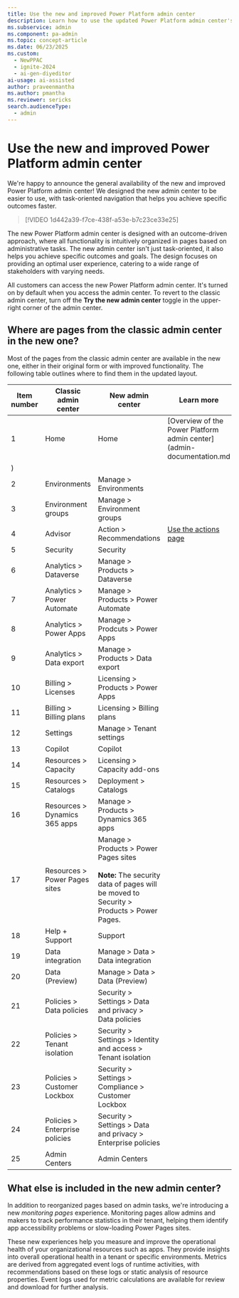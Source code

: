 ```yaml
---
title: Use the new and improved Power Platform admin center
description: Learn how to use the updated Power Platform admin center's new UI and features for effective administration and monitoring.
ms.subservice: admin
ms.component: pa-admin
ms.topic: concept-article
ms.date: 06/23/2025
ms.custom: 
  - NewPPAC
  - ignite-2024
  - ai-gen-diyeditor
ai-usage: ai-assisted
author: praveenmantha
ms.author: pmantha
ms.reviewer: sericks
search.audienceType: 
  - admin
---
```


# Use the new and improved Power Platform admin center 

We're happy to announce the general availability of the new and improved Power Platform admin center! We designed the new admin center to be easier to use, with task-oriented navigation that helps you achieve specific outcomes faster.

 > [!VIDEO 1d442a39-f7ce-438f-a53e-b7c23ce33e25]

The new Power Platform admin center is designed with an outcome-driven approach, where all functionality is intuitively organized in pages based on administrative tasks. The new admin center isn't just task-oriented, it also helps you achieve specific outcomes and goals. The design focuses on providing an optimal user experience, catering to a wide range of stakeholders with varying needs.

All customers can access the new Power Platform admin center. It's turned on by default when you access the admin center. To revert to the classic admin center, turn off the **Try the new admin center** toggle in the upper-right corner of the admin center.

## Where are pages from the classic admin center in the new one?  

Most of the pages from the classic admin center are available in the new one, either in their original form or with improved functionality. The following table outlines where to find them in the updated layout.

| Item number | Classic admin center | New admin center | Learn more |
| ------------| -------------------- | -----------------|--------------|
| 1           | Home                 | Home             | [Overview of the Power Platform admin center](admin-documentation.md
) |
| 2           | Environments         | Manage > Environments | |
| 3           | Environment groups   | Manage > Environment groups |    |
| 4           | Advisor              | Action > Recommendations | [Use the actions page](power-platform-advisor.md)   |
| 5           | Security             | Security         |    |
| 6           | Analytics > Dataverse       | Manage > Products > Dataverse |    |
| 7           | Analytics > Power Automate | Manage > Products > Power Automate |    |
| 8           | Analytics > Power Apps| Manage > Prodcuts > Power Apps |    |
| 9           | Analytics > Data export | Manage  > Products > Data export |     |
| 10          | Billing > Licenses   | Licensing > Products > Power Apps |     |
| 11          | Billing > Billing plans      | Licensing > Billing plans |    |
| 12          | Settings             | Manage > Tenant settings |    |
| 13          | Copilot              | Copilot          |    |
| 14          | Resources > Capacity | Licensing > Capacity add-ons |     |
| 15          | Resources > Catalogs | Deployment > Catalogs |    |
| 16          | Resources > Dynamics 365 apps | Manage > Products > Dynamics 365 apps |    |
| 17          | Resources > Power Pages sites | Manage > Products > Power Pages sites<br><br>**Note:** The security data of pages will be moved to Security > Products > Power Pages. |   |
| 18          | Help + Support       | Support         |    |
| 19          | Data integration     | Manage > Data > Data integration  |     |
| 20          | Data (Preview)       | Manage > Data > Data (Preview) |    |
| 21          | Policies > Data policies | Security > Settings > Data and privacy > Data policies |     |
| 22          | Policies > Tenant isolation | Security > Settings > Identity and access > Tenant isolation |     |
| 23          | Policies > Customer Lockbox | Security > Settings > Compliance > Customer Lockbox |    |
| 24          | Policies > Enterprise policies | Security > Settings > Data and privacy > Enterprise policies |     |
| 25          | Admin Centers        | Admin Centers   |  |

## What else is included in the new admin center?

In addition to reorganized pages based on admin tasks, we're introducing a new *monitoring pages* experience. Monitoring pages allow admins and makers to track performance statistics in their tenant, helping them identify app accessibility problems or slow-loading Power Pages sites.  

These new experiences help you measure and improve the operational health of your organizational resources such as apps. They provide insights into overall operational health in a tenant or specific environments. Metrics are derived from aggregated event logs of runtime activities, with recommendations based on these logs or static analysis of resource properties. Event logs used for metric calculations are available for review and download for further analysis.
